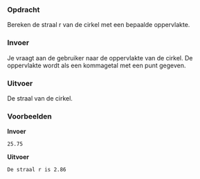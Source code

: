 ### Opdracht

Bereken de straal r van de cirkel met een bepaalde oppervlakte.

### Invoer

Je vraagt aan de gebruiker naar de oppervlakte van de cirkel. De oppervlakte wordt als een kommagetal met een punt gegeven.

### Uitvoer

De straal van de cirkel.


### Voorbeelden

**Invoer**

    25.75

**Uitvoer**

    De straal r is 2.86

